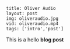 ```
title: Oliver Audio
layout: post
img: oliveraudio.jpg
vid: oliveraudio.mp4
tags: ['intro','post']
```

This is a hello **blog post**
